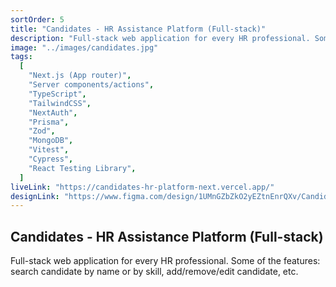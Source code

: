 ```yaml
---
sortOrder: 5
title: "Candidates - HR Assistance Platform (Full-stack)"
description: "Full-stack web application for every HR professional. Some of the features include the ability to search for candidates by name or skill, add new candidates, edit or remove existing ones, and mark candidates as favorites."
image: "../images/candidates.jpg"
tags:
  [
    "Next.js (App router)",
    "Server components/actions",
    "TypeScript",
    "TailwindCSS",
    "NextAuth",
    "Prisma",
    "Zod",
    "MongoDB",
    "Vitest",
    "Cypress",
    "React Testing Library",
  ]
liveLink: "https://candidates-hr-platform-next.vercel.app/"
designLink: "https://www.figma.com/design/1UMnGZbZkO2yEZtnEnrQXv/Candidates-app?node-id=0-1&t=qCjSgnXoSIuBF4CK-1"
---
```


## Candidates - HR Assistance Platform (Full-stack)

Full-stack web application for every HR professional. Some of the features: search candidate by name or by skill, add/remove/edit candidate, etc.
